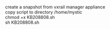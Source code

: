 create a snapshot from vxrail manager appliance <br>
copy script to directory /home/mystic <br>
chmod +x KB208808.sh <br>
sh  KB208808.sh <br>